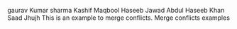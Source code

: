 gaurav Kumar sharma
Kashif Maqbool
Haseeb Jawad
Abdul Haseeb Khan
Saad Jhujh
This is an example to merge conflicts.
Merge conflicts examples 

